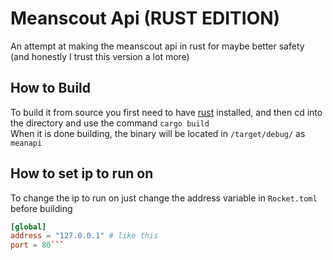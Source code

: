 # Meanscout Api (RUST EDITION)
An attempt at making the meanscout api in rust for maybe better safety<br>
(and honestly I trust this version a lot more)

## How to Build
To build it from source you first need to have [rust](https://rust-lang.org) installed, and then cd into the directory and use the command `cargo build`<br>
When it is done building, the binary will be located in `/target/debug/` as `meanapi`

## How to set ip to run on
To change the ip to run on just change the address variable in `Rocket.toml` before building
```toml
[global]
address = "127.0.0.1" # like this
port = 80```